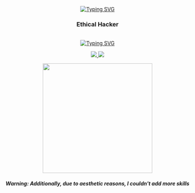 <div id="encabezado" align="center">
  <a href="https://git.io/typing-svg">
    <img src="https://readme-typing-svg.herokuapp.com?font=Fira+Code&weight=700&size=30&pause=1000&color=F70000&center=true&vCenter=true&width=435&lines=Hi+i'm+D4rkSec" alt="Typing SVG" />
  </a>
  
  <h3 align="center">Ethical Hacker</h3>
</div>

<br>

<div id="centro" align="center">
  <a href="https://git.io/typing-svg">
    <img src="https://readme-typing-svg.herokuapp.com?font=Fira+Code&weight=600&size=23&duration=1&pause=1000&color=F70000&center=true&vCenter=true&width=435&lines=%3CSkills%3E" alt="Typing SVG" />
  </a>
</div>

<p align="center">
  <a href="https://skillicons.dev">
    <img src="https://skillicons.dev/icons?i=python,html,css,md,java,js,cs,cpp,mysql,go,php,lua,perl," />
    <img src="https://skillicons.dev/icons?i=linux,bash,git,bots,discord,unity,unreal,androidstudio,docker,vscode,nodejs,dotnet,wordpress,blender,ps" />
  </a>
</p>

<p align="center">
  <img src="https://cdn.discordapp.com/attachments/1118830427717767180/1122799730343280640/scythe.gif" width="300" />
</p>

<h5 align="center">Warning: Additionally, due to aesthetic reasons, I couldn't add more skills</h5>

